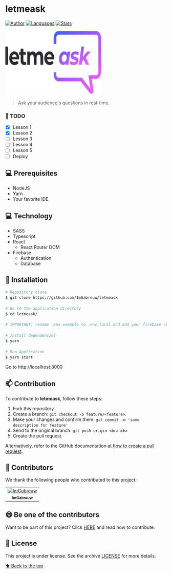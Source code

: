 # letmeask

[![Author](https://img.shields.io/badge/author-ImGabreuw-835AFD?style=flat-square)](https://github.com/ImGabreuw)
[![Languages](https://img.shields.io/github/languages/count/ImGabreuw/letmeask?color=%23835AFD&style=flat-square)](#)
[![Stars](https://img.shields.io/github/stars/ImGabreuw/letmeask?color=835AFD&style=flat-square)](https://github.com/ImGabreuw/letmeask/stargazers)

<img height="200px" width="300px" src="https://github.com/ImGabreuw/letmeask/blob/master/.github/letmeask-logo.svg">

> Ask your audience's questions in real-time.

### 📝 TODO

- [X] Lesson 1
- [X] Lesson 2
- [ ] Lesson 3
- [ ] Lesson 4
- [ ] Lesson 5
- [ ] Deploy

## 💻 Prerequisites

* NodeJS
* Yarn
* Your favorite IDE

## 💻 Technology

* SASS
* Typescript
* React
  * React Router DOM 
* Firebase
  * Authentication
  * Database

## 🚀 Installation

```bash
# Repository clone
$ git clone https://github.com/ImGabreuw/letmeask

# Go to the application directory
$ cd letmeask/

# IMPORTANT: rename .env.exemple to .env.local and add your firebase credentials

# Install dependencies
$ yarn

# Run Application
$ yarn start
```

Go to http://localhost:3000

## 📫 Contribution

To contribute to **letmeask**, follow these steps:

1. Fork this repository.
2. Create a branch: `git checkout -b feature/<feature>`.
3. Make your changes and confirm them: `git commit -m 'some description for feature'`
4. Send to the original branch: `git push origin <branch>`
5. Create the pull request.

Alternatively, refer to the GitHub documentation at [how to create a pull request](https://help.github.com/en/github/collaborating-with-issues-and-pull-requests/creating-a-pull-request).

## 🤝 Contributors

We thank the following people who contributed to this project:

<table>
  <tr>
    <td align="center">
      <a href="https://github.com/ImGabreuw">
        <img src="https://avatars.githubusercontent.com/u/60116449?v=4" width="100px;" alt="ImGabreuw"/><br>
        <sub>
          <b>ImGabreuw</b>
        </sub>
      </a>
    </td>
  </tr>
</table>


## 😄 Be one of the contributors<br>

Want to be part of this project? Click [HERE](CONTRIBUTING.md) and read how to contribute.

## 📝 License

This project is under license. See the archive [LICENSE](LICENSE.md) for more details.

[⬆ Back to the top](#letmeask)<br>
